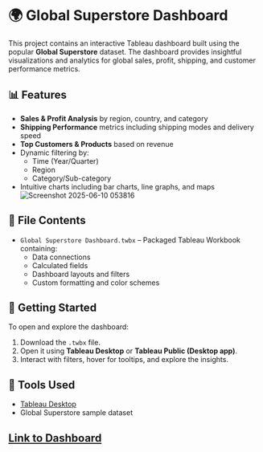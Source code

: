 # 🌍 Global Superstore Dashboard

This project contains an interactive Tableau dashboard built using the popular **Global Superstore** dataset. The dashboard provides insightful visualizations and analytics for global sales, profit, shipping, and customer performance metrics.

## 📊 Features

- **Sales & Profit Analysis** by region, country, and category
- **Shipping Performance** metrics including shipping modes and delivery speed
- **Top Customers & Products** based on revenue
- Dynamic filtering by:
  - Time (Year/Quarter)
  - Region
  - Category/Sub-category
- Intuitive charts including bar charts, line graphs, and maps
![Screenshot 2025-06-10 053816](https://github.com/user-attachments/assets/5ee4c32a-134e-4ab1-9604-c04c9a99f016)

## 📁 File Contents

- `Global Superstore Dashboard.twbx` – Packaged Tableau Workbook containing:
  - Data connections
  - Calculated fields
  - Dashboard layouts and filters
  - Custom formatting and color schemes

## 🚀 Getting Started

To open and explore the dashboard:

1. Download the `.twbx` file.
2. Open it using **Tableau Desktop** or **Tableau Public (Desktop app)**.
3. Interact with filters, hover for tooltips, and explore the insights.

## 🧰 Tools Used

- [Tableau Desktop](https://www.tableau.com/products/desktop)
- Global Superstore sample dataset

## [Link to Dashboard ](https://public.tableau.com/app/profile/olamide.thomas/viz/GlobalSuperstoreDashboard_17466283588930/Dashboard1)


